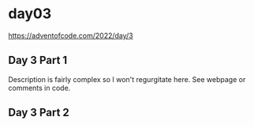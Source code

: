# day03

<https://adventofcode.com/2022/day/3>

## Day 3 Part 1

Description is fairly complex so I won't regurgitate here.  See webpage or comments in code.

## Day 3 Part 2


